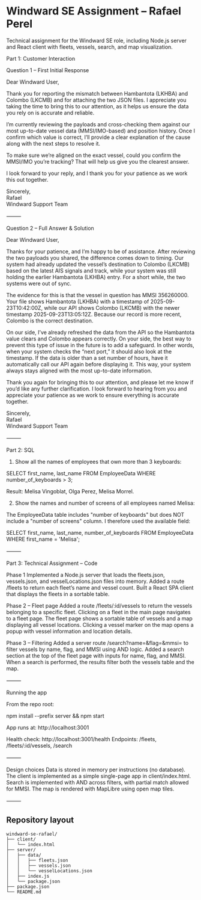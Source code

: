 # Windward SE Assignment – Rafael Perel

Technical assignment for the Windward SE role, including Node.js server and React client with fleets, vessels, search, and map visualization.

Part 1: Customer Interaction

Question 1 – First Initial Response

Dear Windward User,

Thank you for reporting the mismatch between Hambantota (LKHBA) and Colombo (LKCMB) and for attaching the two JSON files. I appreciate you taking the time to bring this to our attention, as it helps us ensure the data you rely on is accurate and reliable.

I’m currently reviewing the payloads and cross-checking them against our most up-to-date vessel data (MMSI/IMO-based) and position history. Once I confirm which value is correct, I’ll provide a clear explanation of the cause along with the next steps to resolve it.

To make sure we’re aligned on the exact vessel, could you confirm the MMSI/IMO you’re tracking? That will help us give you the clearest answer.

I look forward to your reply, and I thank you for your patience as we work this out together.

Sincerely,  
Rafael  
Windward Support Team  

⸻

Question 2 – Full Answer & Solution

Dear Windward User,

Thanks for your patience, and I’m happy to be of assistance. After reviewing the two payloads you shared, the difference comes down to timing. Our system had already updated the vessel’s destination to Colombo (LKCMB) based on the latest AIS signals and track, while your system was still holding the earlier Hambantota (LKHBA) entry. For a short while, the two systems were out of sync.

The evidence for this is that the vessel in question has MMSI 356260000. Your file shows Hambantota (LKHBA) with a timestamp of 2025-09-23T10:42:00Z, while our API shows Colombo (LKCMB) with the newer timestamp 2025-09-23T13:05:12Z. Because our record is more recent, Colombo is the correct destination.

On our side, I’ve already refreshed the data from the API so the Hambantota value clears and Colombo appears correctly. On your side, the best way to prevent this type of issue in the future is to add a safeguard. In other words, when your system checks the “next port,” it should also look at the timestamp. If the data is older than a set number of hours, have it automatically call our API again before displaying it. This way, your system always stays aligned with the most up-to-date information.

Thank you again for bringing this to our attention, and please let me know if you’d like any further clarification. I look forward to hearing from you and appreciate your patience as we work to ensure everything is accurate together.

Sincerely,  
Rafael  
Windward Support Team  

⸻

Part 2: SQL
	
1.	Show all the names of employees that own more than 3 keyboards:

SELECT first_name, last_name FROM EmployeeData WHERE number_of_keyboards > 3;

Result: Melisa Vingoblat, Olga Perez, Melisa Morrel.
	
2.	Show the names and number of screens of all employees named Melisa:

The EmployeeData table includes "number of keyboards" but does NOT include a "number of screens" column. 
I therefore used the available field:

SELECT first_name, last_name, number_of_keyboards FROM EmployeeData WHERE first_name = 'Melisa';

⸻

Part 3: Technical Assignment – Code

Phase 1
Implemented a Node.js server that loads the fleets.json, vessels.json, and vesselLocations.json files into memory.
Added a route /fleets to return each fleet’s name and vessel count.
Built a React SPA client that displays the fleets in a sortable table.

Phase 2 – Fleet page
Added a route /fleets/:id/vessels to return the vessels belonging to a specific fleet.
Clicking on a fleet in the main page navigates to a fleet page.
The fleet page shows a sortable table of vessels and a map displaying all vessel locations.
Clicking a vessel marker on the map opens a popup with vessel information and location details.

Phase 3 – Filtering
Added a server route /search?name=&flag=&mmsi= to filter vessels by name, flag, and MMSI using AND logic.
Added a search section at the top of the fleet page with inputs for name, flag, and MMSI.
When a search is performed, the results filter both the vessels table and the map.


⸻

Running the app

From the repo root:

npm install --prefix server && npm start

App runs at: http://localhost:3001

Health check: http://localhost:3001/health
Endpoints: /fleets, /fleets/:id/vessels, /search

⸻

Design choices
Data is stored in memory per instructions (no database).
The client is implemented as a simple single-page app in client/index.html.
Search is implemented with AND across filters, with partial match allowed for MMSI.
The map is rendered with MapLibre using open map tiles.

⸻

## Repository layout

```text
windward-se-rafael/
├── client/
│   └── index.html
├── server/
│   ├── data/
│   │   ├── fleets.json
│   │   ├── vessels.json
│   │   └── vesselLocations.json
│   ├── index.js
│   └── package.json
├── package.json
└── README.md
